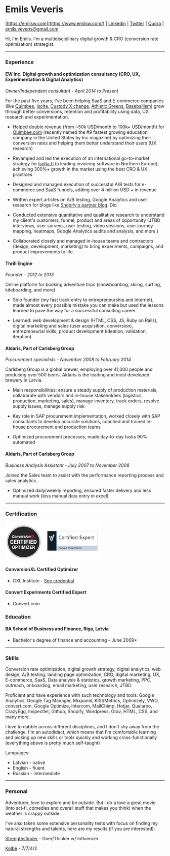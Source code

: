 # Emils Veveris 

[https://emilsw.com](https://www.emilsw.com/) | [Linkedin](https://www.linkedin.com/in/emilsveveris/) | [Twitter](https://twitter.com/emils_w) | [Quora](https://www.quora.com/profile/Emils-Veveris) | emils.veveris@gmail.com 

Hi, I'm Emils. I'm a multidisciplinary digital growth & CRO (conversion rate optimisation) strategist. 

---

### Experience

#### EW inc. Digital growth and optimization consultancy (CRO, UX, Experimentation & Digital Analytics)

*Owner/Independent consultant - April 2014 to Present*

For the past five years, I've been helping SaaS and E-commerce companies (like [Quimbee](https://www.quimbee.com/), [Isolta](https://www.isolta.fi/), [Custody X change](https://www.custodyxchange.com/), [Athletic Greens](https://athleticgreens.com), [Baseballism](https://www.baseballism.com/)) grow through better conversions, retention and profitability using data, UX research and experimentation.

* Helped double revenue (from ~50k USD/month to 100k+ USD/month) for [Quimbee.com](https://www.quimbee.com/) (recently named the #9 fastest growing education company in the United States by Inc magazine) by optimizing their conversion rates and helping them better understand their users (UX research)

* Revamped and led the execution of an international go-to-market strategy for [Isolta.fi](https://www.isolta.fi/) (a leading invoicing software in Northern Europe), achieving 300%+ growth in the market using the best CRO & UX practices

* Designed and managed execution of successful A/B tests for e-commerce and SaaS funnels, adding over 4 million USD + in revenue 

* Written expert articles on A/B testing, Google Analytics and user research for blogs like [Shopify's partner blog](https://www.shopify.com/partners/blog/how-to-choose-the-right-a-b-testing-strategy-for-your-clients). Did 
 
* Conducted extensive quantitative and qualitative research to understand my client's customers, funnel, product and areas of opportunity (JTBD interviews, user surveys, user testing, video sessions, user journey mapping, heatmaps, Google Analytics audits and analysis, and more.)

* Collaborated closely and managed in-house teams and contractors (design, development, marketing) to bring experiments, campaigns, and product improvements to life.

#### Thrill Engine

*Founder - 2012 to 2013*

Online platform for booking adventure trips (snowboarding, skiing, surfing, kiteboarding, and more)

* Solo founder (my fast track entry to entrepreneurship and internet), made almost every possible mistake you can make but used the lessons learned to pave the way for a successful consulting career

* Learned: web development & design (HTML, CSS, JS, Ruby on Rails), digital marketing and sales (user acquisition, conversion), entrepreneurial skills, product development (ideation, validation, iteration)


#### Aldaris, Part of Carlsberg Group 
*Procurement specialists - November 2008 to February 2014* 

Carlsberg Group is a global brewer, employing over 41,000 people and producing over 500 beers. Aldaris is the leading and most developed brewery in Latvia.

* Main responsibilities: ensure a steady supply of production materials, collaborate with vendors and in-house stakeholders (logistics, production, marketing, sales), manage inventory, track orders, resolve supply issues, manage supply risk

* Key role in SAP procurement implementation, worked closely with SAP consultants to develop accurate solutions, coached and trained in-house procurement and production teams

* Optimized procurement processes, made day-to-day tasks 90% automated

#### Aldaris, Part of Carlsberg Group
*Business Analysis Assistant - July 2007 to November 2008*

Joined the Sales team to assist with the performance reporting process and sales analytics

* Optimized daily/weekly reporting, ensured faster delivery and less manual work (less manual data entry in excel) 

---
### Certification
<img src="/images/cr.jpg" width="300">

#### ConversionXL Certified Optimizer 
* CXL Institute - [See credential](https://certificates.conversionxl.com/2sfmk9fh)

#### Convert Experiments Certified Expert 
* Convert.com 

### Education

#### BA School of Business and Finance, Riga, Latvia
* Bachelor's degree of finance and accounting - June 2009*

---

### Skills

Conversion rate optimization, digital growth strategy, digital analytics, web design, A/B testing, landing page optimization, CRO, digital marketing, UX, E-commerce, SaaS, Data analysis & statistics, growth marketing, PPC, outreach, onboarding, email marketing, user research, JTBD. 

Proficient and have experience with such technology and tools: Google Analytics, Google Tag Manager, Mixpanel, KISSMetrics, Optimizely, VWO, convert.com, Google Optimize, Intercom, MailChimp, Hotjar, Qualaroo, CrazyEgg, Inspectlet, Github, Shopify, Wordpress, Grav, HTML, CSS, and many more.

I love to dabble across different disciplines, and I don't shy away from the challenge. I'm an autodidact, which means that I'm comfortable learning and picking up new skills or tools quickly and working cross-functionally (everything above is pretty much self-taught)

Languages:
* Latvian - native
* English - fluent
* Russian - intermediate

---

### Personal

Adventurer, love to explore and be outside. But I do a love a great movie (into sci-fi, comedies and overall stuff that makes you think) when the weather is crappy outside. 

I've also taken some extensive personality tests with focus on finding my natural strengths and talents, here are my results (if you are interested):

[Strengthsfinder](https://drive.google.com/file/d/1HhfPPXNlv7SBxzYcYjPxbaL4VTqvQDZk/view?usp=sharing) - Doer/Thinker w/ Influencer 

[Kolbe](https://drive.google.com/file/d/11_s_WXvNgAVsitDN6W9XDvnZs4NWvATS/view?usp=sharing) - 7/7/4/2



